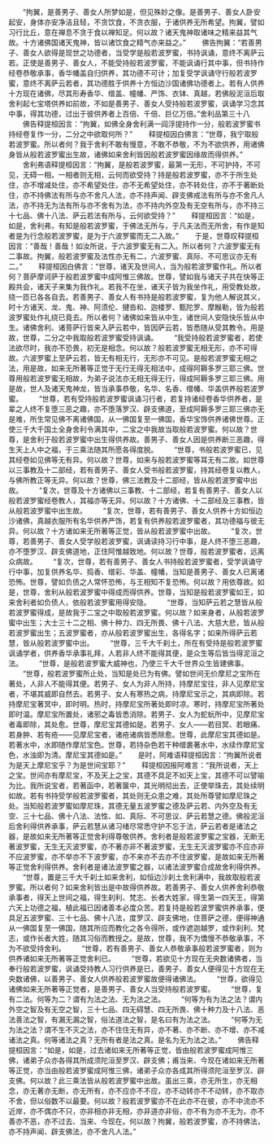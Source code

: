 <!-- { "loadSidebar": true } -->
　　“拘翼，是善男子、善女人所梦如是，但见殊妙之像。是善男子、善女人卧安起安，身体亦安净洁且轻，不贪饮食，不贪衣服，于诸供养无所希望。拘翼，譬如习行比丘，意在禅息不贪于食以禅知足。何以故？诸天鬼神取诸味之精来益其气故。十方诸佛国诸天鬼神，皆以诸饮食之精气亦来益之。”
　　佛告拘翼：“若善男子、善女人欲得是现世之功德者，当受学是般若波罗蜜，书持讽诵，意终不离萨云若。正使是善男子、善女人，不能受持般若波罗蜜，不能讽诵行其中事，但书持作经卷恭敬承事，香华幡盖自归供养，其功德不可计；加复受学讽诵守行般若波罗蜜，意终不离萨云若者，其功德胜于供养十方恒边沙国诸佛功德者上。若有人供养十方现在诸佛，尽其形寿香华、缯盖、幢幡、严饰、衣钵、真越，若佛般泥洹后取舍利起七宝塔供养如前故，不如是善男子、善女人受持般若波罗蜜，讽诵学习念其中事，得其功德，过出于彼供养者上百倍、千倍、巨亿万倍。”舍利品第三十八
　　佛告释提桓因言：“拘翼，如佛全身舍利满一阎浮提持作一分，般若波罗蜜书持经卷复作一分，二分之中欲取何所？”
　　释提桓因白佛言：“世尊，我宁取般若波罗蜜。所以者何？我于舍利不敢有慢意，不敢不恭敬，不为不欲供养，用诸佛身皆从般若波罗蜜出生故，诸佛如来舍利皆因般若波罗蜜因缘故而得供养。”
　　舍利弗语释提桓因言：“拘翼，是般若波罗蜜，最第一无形，不可护持，不可见，无碍一相，一相者则无相，云何而欲受持？持是般若波罗蜜，亦不于所生处住，亦不增减处住，亦不希望处住，亦不无希望处住，亦不转处住，亦不于著断处住，亦不持佛法有所与亦不舍凡人法，亦不持声闻、辟支佛戒法有所与亦不舍凡人法，亦不持无为法有所与亦不舍有为法，亦不持内外空及有无空有所与，亦不持三十七品、佛十八法、萨云若法有所与，云何欲受持？”
　　释提桓因言：“如是，如是，舍利弗，有知是般若波罗蜜，于佛法无所与，于凡夫法而无所舍，有作是知者是为行念般若波罗蜜，是为于六波罗蜜而无二入故。”
　　于是，世尊叹释提桓因言：“善哉！善哉！如汝所说，于六波罗蜜无有二入。所以者何？六波罗蜜无有二事故。拘翼，般若波罗蜜及法性亦无有二，六波罗蜜、真际、不可思议亦无有二。”
　　释提桓因白佛言：“世尊，诸天及世间人，当为般若波罗蜜作礼。所以者何？菩萨摩诃萨于般若波罗蜜中成阿惟三佛故。世尊，譬如我与诸天子共在快等正殿共会，诸天子来集为我作礼。若我不在坐，诸天子皆为我坐作礼，用受教处故，绕一匝已各各自去。若善男子、善女人有书持是般若波罗蜜，复为他人解说其义，时十方诸天、龙、鬼、神、阿须伦、揵沓和、迦楼罗、甄陀罗、摩睺勒，皆为般若波罗蜜处作礼绕已竟去。所以者何？诸佛如来皆从中生，诸世间人安隐快乐皆从中生。诸佛舍利、诸菩萨行皆来入萨云若中，皆因萨云若，皆悉随从受其教令。用是故，世尊，二分之中我取般若波罗蜜受持讽诵。
　　“我受持般若波罗蜜者，若使法欲尽时，我亦不恐畏，初无是相念。何以故？般若波罗蜜无相无形，亦不可得故。六波罗蜜上至萨云若，皆无有相无行，无形亦不可见。是般若波罗蜜无相之法，用是故，如来无所著等正觉于无行无得无相法中，成得阿耨多罗三耶三佛。世尊用般若波罗蜜无相故，为弟子说法亦无相无得无行，得成阿耨多罗三耶三佛。用是故，世人及诸天鬼神龙，皆当承事恭敬，名华、名香、缯幡、华盖供养般若波罗蜜。
　　“世尊，若有受持般若波罗蜜讽诵习行者，若复持诸经卷香华供养者，是辈之人终不复堕三恶之趣，亦不堕落罗汉、辟支佛道，至成阿耨多罗三耶三佛亦无是难，所生常见佛不离诸佛国，从一佛国复至一佛国，香华宝饰供养诸佛世尊。正使三千大千国土全身舍利令满其中，二宝之中我故当取般若波罗蜜。何以故？世尊，是舍利于般若波罗蜜中出生得供养故。善男子、善女人因是供养断三恶趣，得生天上人中之福，于三乘法随其所愿各得度脱。
　　“世尊，书般若波罗蜜已，见其经卷如见佛等无有异。何以故？世尊，如来与般若波罗蜜等耳无有二故。如世尊以三事教及十二部经，若有善男子、善女人受书般若波罗蜜，持其经卷复以教人，与佛所教正等无异。何以故？世尊，佛三法教及十二部经，皆从般若波罗蜜中出故。
　　“复次，世尊及十方诸佛以三事教、十二部经，若复有善男子、善女人以般若波罗蜜经卷教人，其福亦等无异。何以故？十方诸佛、十二部经及三事教，皆从般若波罗蜜中出生故。
　　“复次，世尊，若有善男子、善女人供养十方如恒边沙诸佛，真越衣服所有名华供养严饰，若复有供养般若波罗蜜者，其功德福与彼无异。何以故？十方诸如来无所著等正觉，皆从般若波罗蜜中出故。
　　“复次，世尊，若善男子、善女人受学般若波罗蜜，讽诵读持习行中事，是人终不堕三恶趣，亦不堕罗汉、辟支佛道地，正住阿惟越致地。何以故？世尊，般若波罗蜜者，远离众病故。
　　“复次，世尊，若有善男子、善女人书持般若波罗蜜者，受学讽诵守行中事，加复供养名华、捣香、缯彩、华盖、幢幡，当知是善男子、善女人已离诸恐怖。世尊，譬如负债之人常怀恐怖，与王相知不复恐怖。何以故？用依尊故。如是，世尊，舍利从般若波罗蜜中得成而得供养。世尊，当知是般若波罗蜜如王，如来舍利者如负债人，依般若波罗蜜用得安隐。
　　“世尊，当知萨云若之慧皆从般若波罗蜜得成，是故我于二宝之中取般若波罗蜜。何以故？如来身者，从般若波罗蜜中出生；大士三十二之相、佛十种力、四无所畏、佛十八法、大慈大悲，皆从般若波罗蜜出生；五波罗蜜者，亦从般若波罗蜜出生，各得名字；如来所得萨云若慧，皆从般若波罗蜜中出。
　　“世尊，三千大千刹土，所在有受持是般若波罗蜜讽诵学者，供养香华承事礼拜，人若非人终不能得其便，是众生等后皆当得泥洹之法。
　　“世尊，是般若波罗蜜大威神也，乃使三千大千世界众生皆建佛事。
　　“世尊，般若波罗蜜所止处，当知是处已为有佛。譬如世间无价摩尼之宝所在著处，人非人不能得其便。若男子、女人为非人所持，持摩尼宝往，非人见摩尼宝者，不堪其威即自然去。若男子、女人有寒热之病，持摩尼宝示之，其病即除。若持摩尼宝著冥中，即时明。热时，持摩尼宝所著处即时凉。寒时，持摩尼宝所著处即时温。摩尼宝所置处，诸邪之毒皆悉消除。若男子、女人为蛇蚖所中，见摩尼宝者毒即除，其处愈。世尊，摩尼宝其德如是。若男子、女人——若目冥、若眼痛、若身肿、若有疮——见摩尼宝者，诸疮诸病皆悉除愈。世尊，此摩尼宝其德如是。若著水中，水即随作摩尼宝色。世尊，若持杂色若干种缯裹著水中，水续作摩尼宝色，水浊即为清。摩尼宝其德如是。”
　　是时，阿难语释提桓因言：“拘翼所说者为是天上摩尼宝乎？为是世间宝耶？”
　　释提桓因报阿难言：“我所说者，天上之宝。世间亦有摩尼宝，不及天上之宝，其德不具足不如天上宝，其德不可以譬喻为比。我所说宝者，若著函中，若著箧中，其光明彻出去，正使举珠去，其处续明如故。若有书持受学般若波罗蜜者，其处则无众患之难，其处所尊譬如摩尼珠之处。当知般若波罗蜜如摩尼珠，其德无量五波罗蜜之德及萨云若、内外空及有无空、三十七品、佛十八法、法性、如、真际、不可思议、萨云若慧之德。佛般泥洹后舍利得供养承事，萨云若慧从诸习绪尽常悉守护不忘于法，萨云若者是诸法之器，是故如来无所著等正觉舍利得尊敬供养。舍利者是般若波罗蜜之宝器，无断无著波罗蜜，无生无灭波罗蜜，亦不著亦非不著波罗蜜，无生无灭波罗蜜亦不应亦非不应波罗蜜，亦不举亦不下波罗蜜，亦不来亦不去亦不住波罗蜜，是故如来无所著等正觉舍利得供养。舍利者是诸法波罗蜜之器，以诸法波罗蜜合成故舍利得供养。
　　“世尊，置是三千大千刹土如来舍利，如恒边沙刹土舍利满中，我故取般若波罗蜜。所以者何？如来舍利皆出是中故得供养故。若善男子、善女人供养舍利恭敬承事者，得天上世间之福，得生刹利、梵志、长者大姓家，得生第一四天王，得第六天上功德之福，植此福已因诸善本必度众苦。若复持是般若波罗蜜供养承事，便具足五波罗蜜、三十七品、佛十八法，度罗汉、辟支佛地，住菩萨之德，便得神通从一佛国复至一佛国，随其所应而教化之各令得所，或作遮迦越罗，或作刹利、梵志，或作长者大姓，随其习俗而教授之。是故，世尊，我不为憍慢不恭敬承事，不为不欲受持舍利。
　　“世尊，若有善男子、善女人恭敬承事般若波罗蜜者，则为供养诸如来无所著等正觉舍利已。
　　“世尊，若欲见十方现在无央数诸佛者，当奉行般若波罗蜜，讽诵受持教人习行供养是已，善男子、善女人便得见十方现在无央数诸佛，以善男子、善女人供养般若波罗蜜故便得诸佛法。
　　“世尊，欲得见诸佛如来无所著等正觉者，是善男子、善女人当受持般若波罗蜜。
　　“世尊，复有二法。何等为二？谓有为法之法、无为法之法。
　　“何等为有为法之法？谓内外空之智及有无空之智，三十七品、四无碍慧、四无所畏、佛十种力及十八法、恶法善法之智，有漏无漏之智，俗法道法之智，是名曰有为法之法。
　　“何等为无为法之法？谓不生不灭之法，亦不住住无有异，亦不著、亦不断、亦不增、亦不减诸法之真。何等诸法之真？无所有者是法之真。是名为无为法之法。”
　　佛告释提桓因言：“如是，如是，过去诸如来无所著等正觉，皆由般若波罗蜜成阿惟三佛，诸弟子众亦各得其所成须陀洹至罗汉、辟支佛；甫当来、今现在诸如来无所著等正觉，亦当由般若波罗蜜成阿惟三佛，诸弟子众亦各成其所得须陀洹至罗汉、辟支佛。何以故？此三乘法皆从般若波罗蜜中出故。虽出三乘，亦无所生，亦无相念，亦无著亦无断，亦无所有，亦不应亦不不应，亦不动转亦不不动转，亦不取亦不舍，但以俗数不以最要。何以故？般若波罗蜜亦不在此亦不在彼，亦不中流亦不近岸，亦不偶亦不只，亦非相亦非无相，亦非道亦非俗，亦不有为亦不无为，亦不善亦不恶，亦不过去、当来、今现在。何以故？拘翼，般若波罗蜜，亦不持佛法，亦不持声闻、辟支佛法，亦不舍凡人法。”
